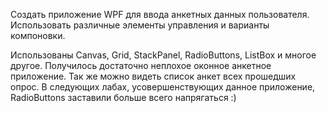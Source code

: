 Создать приложение WPF для ввода анкетных данных пользователя. Использовать различные элементы управления и
варианты компоновки.

Использованы Canvas, Grid, StackPanel, RadioButtons, ListBox и многое другое. Получилось достаточно неплохое оконное анкетное приложение. Так же можно 
видеть список анкет всех прошедших опрос. В следующих лабах, усовершенствующих данное приложение, RadioButtons заставили больше всего напрягаться :)
